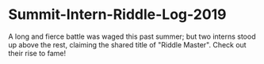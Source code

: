 # Summit-Intern-Riddle-Log-2019
A long and fierce battle was waged this past summer; but two interns stood up above the rest, claiming the shared title of "Riddle Master". Check out their rise to fame!
